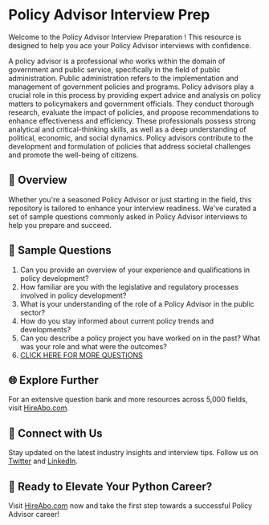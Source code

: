 # Policy Advisor Interview Prep

Welcome to the Policy Advisor Interview Preparation ! This resource is designed to help you ace your Policy Advisor interviews with confidence.

A policy advisor is a professional who works within the domain of government and public service, specifically in the field of public administration. Public administration refers to the implementation and management of government policies and programs. Policy advisors play a crucial role in this process by providing expert advice and analysis on policy matters to policymakers and government officials. They conduct thorough research, evaluate the impact of policies, and propose recommendations to enhance effectiveness and efficiency. These professionals possess strong analytical and critical-thinking skills, as well as a deep understanding of political, economic, and social dynamics. Policy advisors contribute to the development and formulation of policies that address societal challenges and promote the well-being of citizens.

## 🚀 Overview

Whether you're a seasoned Policy Advisor or just starting in the field, this repository is tailored to enhance your interview readiness. We've curated a set of sample questions commonly asked in Policy Advisor interviews to help you prepare and succeed.

## 📝 Sample Questions

1. Can you provide an overview of your experience and qualifications in policy development?
2. How familiar are you with the legislative and regulatory processes involved in policy development?
3. What is your understanding of the role of a Policy Advisor in the public sector?
4. How do you stay informed about current policy trends and developments?
5. Can you describe a policy project you have worked on in the past? What was your role and what were the outcomes?
6. [CLICK HERE FOR MORE QUESTIONS](https://hireabo.com/job/17_0_4/Policy%20Advisor)

## 🌐 Explore Further

For an extensive question bank and more resources across 5,000 fields, visit [HireAbo.com](https://www.hireabo.com).

## 📱 Connect with Us

Stay updated on the latest industry insights and interview tips. Follow us on [Twitter](https://twitter.com/hireabo) and [LinkedIn](https://www.linkedin.com/in/hire-abo-3609972a8/).

## 🚀 Ready to Elevate Your Python Career?

Visit [HireAbo.com](https://www.hireabo.com) now and take the first step towards a successful Policy Advisor career!